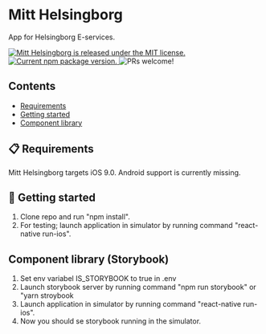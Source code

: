 <h1>
    Mitt Helsingborg
</h1>

<p>
  App for Helsingborg E-services.
</p>

<p>
  <a href="https://github.com/helsingborg-stad/app-mitt-helsingborg/blob/develop/LICENSE">
    <img src="https://img.shields.io/badge/license-MIT-blue.svg" alt="Mitt Helsingborg is released under the MIT license." />
  </a>
  <a href="https://www.npmjs.org/package/react-native">
    <img src="https://badge.fury.io/js/react-native.svg" alt="Current npm package version." />
  </a>
  <img src="https://img.shields.io/badge/PRs-welcome-brightgreen.svg" alt="PRs welcome!" />
</p>

## Contents
- [Requirements](#-requirements)
- [Getting started](#-getting-started)
- [Component library](#-component-library)

## 📋 Requirements
Mitt Helsingborg targets iOS 9.0. Android support is currently missing.

## 🚀 Getting started
1) Clone repo and run "npm install".
2) For testing; launch application in simulator by running command "react-native run-ios".

## Component library (Storybook)
1) Set env variabel IS_STORYBOOK to true in .env
2) Launch storybook server by running command "npm run storybook" or "yarn stroybook
3) Launch application in simulator by running command "react-native run-ios".
4) Now you should se storybook running in the simulator.

